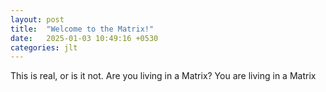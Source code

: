 ```yaml
---
layout: post
title:  "Welcome to the Matrix!"
date:   2025-01-03 10:49:16 +0530
categories: jlt
---
```


This is real, or is it not. Are you living in a Matrix? You are living in a Matrix